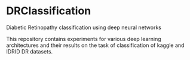 # DRClassification
Diabetic Retinopathy classification using deep neural networks


This repository contains experiments for various deep learning architectures and their results on the task of classification of kaggle and IDRID DR datasets.
